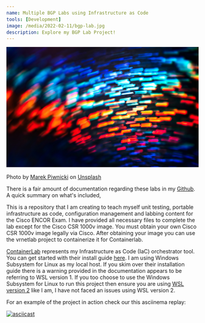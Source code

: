 ```yaml
---
name: Multiple BGP Labs using Infrastructure as Code
tools: [Development]
image: /media/2022-02-11/bgp-lab.jpg
description: Explore my BGP Lab Project!
---
```


<img src="media/2022-02-11/bgp-lab.jpg">

Photo by <a href="https://unsplash.com/@marekpiwnicki?utm_source=unsplash&utm_medium=referral&utm_content=creditCopyText">Marek Piwnicki</a> on <a href="https://unsplash.com/photos/QajN7imAkyI?utm_source=unsplash&utm_medium=referral&utm_content=creditCopyText">Unsplash</a>
  
  
There is a fair amount of documentation regarding these labs in my [Github](https://github.com/RFC2516/clab-bgp). A quick summary on what's included,

This is a repository that I am creating to teach myself unit testing, portable infrastructure as code, configuration management and labbing content for the Cisco ENCOR Exam. I have provided all necessary files to complete the lab except for the Cisco CSR 1000v image. You must obtain your own Cisco CSR 1000v image legally via Cisco. After obtaining your image you can use the vrnetlab project to containerize it for Containerlab.

[ContainerLab](https://containerlab.dev/) represents my Infrastructure as Code (IaC) orchestrator tool. You can get started with their install guide [here](https://containerlab.dev/install/). I am using Windows Subsystem for Linux as my local host. If you skim over their installation guide there is a warning provided in the documentation appears to be referring to WSL version 1. If you too choose to use the Windows Subsystem for Linux to run this project then ensure you are using [WSL version 2](https://containerlab.dev/install/) like I am, I have not faced an issues using WSL version 2.

For an example of the project in action check our this asciinema replay:

[![asciicast](https://asciinema.org/a/553697.svg)](https://asciinema.org/a/553697?autoplay=1)